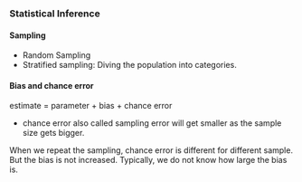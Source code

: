 ### Statistical Inference

#### Sampling
- Random Sampling
- Stratified sampling: Diving the population into categories.

#### Bias and chance error
estimate = parameter + bias + chance error
- chance error also called sampling error will get smaller as the sample size gets bigger.

When we repeat the sampling, chance error is different for different sample. But the bias is not
increased. Typically, we do not know how large the bias is.